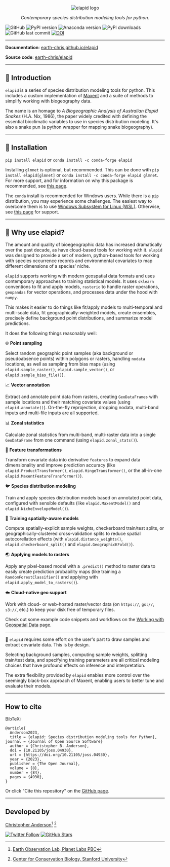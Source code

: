<p align="center">
  <img src="https://earth-chris.github.io/elapid/img/elapid-logo.png" alt="elapid logo"/>
</p>

<p align="center">
  <em>Contemporary species distribution modeling tools for python.</em>
</p>

![GitHub](https://img.shields.io/github/license/earth-chris/elapid)
![PyPI version](https://img.shields.io/pypi/v/elapid)
![Anaconda version](https://anaconda.org/conda-forge/elapid/badges/version.svg)
![PyPI downloads](https://img.shields.io/pypi/dm/elapid)
![GitHub last commit](https://img.shields.io/github/last-commit/earth-chris/elapid)
[![DOI](https://joss.theoj.org/papers/10.21105/joss.04930/status.svg)](https://doi.org/10.21105/joss.04930)

---

**Documentation**: [earth-chris.github.io/elapid](https://earth-chris.github.io/elapid)

**Source code**: [earth-chris/elapid](https://github.com/earth-chris/elapid)

---

## :snake: Introduction

`elapid` is a series of species distribution modeling tools for python. This includes a custom implementation of [Maxent][home-maxent] and a suite of methods to simplify working with biogeography data.

The name is an homage to *A Biogeographic Analysis of Australian Elapid Snakes* (H.A. Nix, 1986), the paper widely credited with defining the essential bioclimatic variables to use in species distribution modeling. It's also a snake pun (a python wrapper for mapping snake biogeography).

---

## :seedling: Installation

`pip install elapid` or `conda install -c conda-forge elapid`

Installing `glmnet` is optional, but recommended. This can be done with `pip install elapid[glmnet]` or `conda install -c conda-forge elapid glmnet`. For more support, and for information on why this package is recommended, see [this page](https://elapid.org/install#installing-glmnet).

The `conda` install is recommended for Windows users. While there is a `pip` distribution, you may experience some challenges. The easiest way to overcome them is to use [Windows Subsystem for Linux (WSL)](https://docs.microsoft.com/en-us/windows/wsl/about). Otherwise, see [this page](https://elapid.org/install) for support.

---

## :deciduous_tree: Why use elapid?

The amount and quality of bioegeographic data has increased dramatically over the past decade, as have cloud-based tools for working with it. `elapid` was designed to provide a set of modern, python-based tools for working with species occurrence records and environmental covariates to map different dimensions of a species' niche.

`elapid` supports working with modern geospatial data formats and uses contemporary approaches to training statistical models. It uses `sklearn` conventions to fit and apply models, `rasterio` to handle raster operations, `geopandas` for vector operations, and processes data under the hood with `numpy`.

This makes it easier to do things like fit/apply models to multi-temporal and multi-scale data, fit geographically-weighted models, create ensembles, precisely define background point distributions, and summarize model predictions.

It does the following things reasonably well:

:globe_with_meridians: **Point sampling**

Select random geographic point samples (aka background or pseudoabsence points) within polygons or rasters, handling `nodata` locations, as well as sampling from bias maps (using `elapid.sample_raster()`, `elapid.sample_vector()`, or `elapid.sample_bias_file()`).

:chart_with_upwards_trend: **Vector annotation**

Extract and annotate point data from rasters, creating `GeoDataFrames` with sample locations and their matching covariate values (using `elapid.annotate()`). On-the-fly reprojection, dropping nodata, multi-band inputs and multi-file inputs are all supported.

:bar_chart: **Zonal statistics**

Calculate zonal statistics from multi-band, multi-raster data into a single `GeoDataFrame` from one command (using `elapid.zonal_stats()`).

:bug: **Feature transformations**

Transform covariate data into derivative `features` to expand data dimensionality and improve prediction accuracy (like `elapid.ProductTransformer()`, `elapid.HingeTransformer()`, or the all-in-one `elapid.MaxentFeatureTransformer()`).

:bird: **Species distribution modeling**

Train and apply species distribution models based on annotated point data, configured with sensible defaults (like `elapid.MaxentModel()` and `elapid.NicheEnvelopeModel()`).

:satellite: **Training spatially-aware models**

Compute spatially-explicit sample weights, checkerboard train/test splits, or geographically-clustered cross-validation splits to reduce spatial autocorellation effects (with `elapid.distance_weights()`, `elapid.checkerboard_split()` and `elapid.GeographicKFold()`).

:earth_asia: **Applying models to rasters**

Apply any pixel-based model with a `.predict()` method to raster data to easily create prediction probability maps (like training a `RandomForestClassifier()` and applying with `elapid.apply_model_to_rasters()`).

:cloud: **Cloud-native geo support**

Work with cloud- or web-hosted raster/vector data (on `https://`, `gs://`, `s3://`, etc.) to keep your disk free of temporary files.

Check out some example code snippets and workflows on the [Working with Geospatial Data](https://elapid.org/examples/WorkingWithGeospatialData/) page.

---

:snake: `elapid` requires some effort on the user's part to draw samples and extract covariate data. This is by design.

Selecting background samples, computing sample weights, splitting train/test data, and specifying training parameters are all critical modeling choices that have profound effects on inference and interpretation.

The extra flexibility provided by `elapid` enables more control over the seemingly black-box approach of Maxent, enabling users to better tune and evaluate their models.

---

## How to cite

BibTeX:

```
@article{
  Anderson2023,
  title = {elapid: Species distribution modeling tools for Python}, journal = {Journal of Open Source Software}
  author = {Christopher B. Anderson},
  doi = {10.21105/joss.04930},
  url = {https://doi.org/10.21105/joss.04930},
  year = {2023},
  publisher = {The Open Journal},
  volume = {8},
  number = {84},
  pages = {4930},
}
```

Or click "Cite this repository" on the [GitHub page](https://github.com/earth-chris/elapid).

---

## Developed by

[Christopher Anderson](https://cbanderson.info)[^1] [^2]

<a href="https://twitter.com/earth_chris">![Twitter Follow](https://img.shields.io/twitter/follow/earth_chris)</a>
<a href="https://github.com/earth-chris">![GitHub Stars](https://img.shields.io/github/stars/earth-chris?affiliations=OWNER%2CCOLLABORATOR&style=social)</a>

[home-maxent]: https://biodiversityinformatics.amnh.org/open_source/maxent/
[r-maxnet]: https://github.com/mrmaxent/maxnet
[^1]: [Earth Observation Lab, Planet Labs PBC](https://www.planet.com)
[^2]: [Center for Conservation Biology, Stanford University](https://ccb.stanford.edu)
